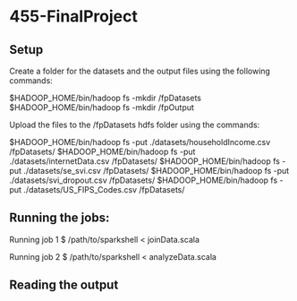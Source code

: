 # 455-FinalProject


## Setup

Create a folder for the datasets and the output files using the following commands:

$HADOOP_HOME/bin/hadoop fs -mkdir /fpDatasets
$HADOOP_HOME/bin/hadoop fs -mkdir /fpOutput

Upload the files to the /fpDatasets hdfs folder using the commands:

$HADOOP_HOME/bin/hadoop fs -put ./datasets/householdIncome.csv /fpDatasets/
$HADOOP_HOME/bin/hadoop fs -put ./datasets/internetData.csv /fpDatasets/
$HADOOP_HOME/bin/hadoop fs -put ./datasets/se_svi.csv /fpDatasets/
$HADOOP_HOME/bin/hadoop fs -put ./datasets/svi_dropout.csv /fpDatasets/
$HADOOP_HOME/bin/hadoop fs -put ./datasets/US_FIPS_Codes.csv /fpDatasets/


## Running the jobs:

Running job 1
$ /path/to/sparkshell < joinData.scala

Running job 2
$ /path/to/sparkshell < analyzeData.scala

## Reading the output
